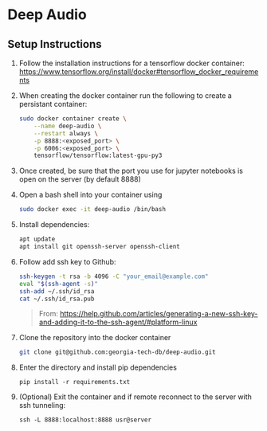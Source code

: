 # Deep Audio


## Setup Instructions
1. Follow the installation instructions for a tensorflow docker container: https://www.tensorflow.org/install/docker#tensorflow_docker_requirements
2. When creating the docker container run the following to create a persistant container: 
    ```bash
    sudo docker container create \
        --name deep-audio \
        --restart always \
        -p 8888:<exposed_port> \
        -p 6006:<exposed_port> \
        tensorflow/tensorflow:latest-gpu-py3
    ```
3. Once created, be sure that the port you use for jupyter notebooks is open on the server (by default 8888)
4. Open a bash shell into your container using
    ```bash
    sudo docker exec -it deep-audio /bin/bash
    ```

5. Install dependencies:

    ```bash
    apt update
    apt install git openssh-server openssh-client
    ```
6. Follow add ssh key to Github:
   
   ```bash
   ssh-keygen -t rsa -b 4096 -C "your_email@example.com"
   eval "$(ssh-agent -s)"
   ssh-add ~/.ssh/id_rsa
   cat ~/.ssh/id_rsa.pub
   ```
   >From:   https://help.github.com/articles/generating-a-new-ssh-key-and-adding-it-to-the-ssh-agent/#platform-linux

7. Clone the repository into the docker container
    ```bash
    git clone git@github.com:georgia-tech-db/deep-audio.git
    ```

8. Enter the directory and install pip dependencies
    ```
    pip install -r requirements.txt
    ```

9. (Optional) Exit the container and if remote reconnect to the server with ssh tunneling:
    ```
    ssh -L 8888:localhost:8888 usr@server
    ```